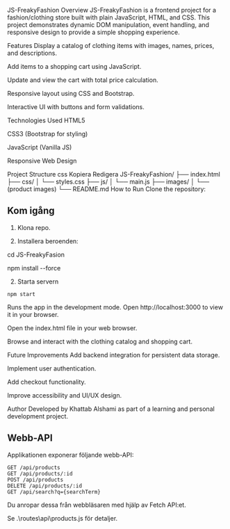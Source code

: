 JS-FreakyFashion Overview JS-FreakyFashion is a frontend project for a fashion/clothing store built with plain JavaScript, HTML, and CSS. This project demonstrates dynamic DOM manipulation, event handling, and responsive design to provide a simple shopping experience.

Features Display a catalog of clothing items with images, names, prices, and descriptions.

Add items to a shopping cart using JavaScript.

Update and view the cart with total price calculation.

Responsive layout using CSS and Bootstrap.

Interactive UI with buttons and form validations.

Technologies Used HTML5

CSS3 (Bootstrap for styling)

JavaScript (Vanilla JS)

Responsive Web Design

Project Structure css Kopiera Redigera JS-FreakyFashion/ ├── index.html ├── css/ │ └── styles.css ├── js/ │ └── main.js ├── images/ │ └── (product images) └── README.md How to Run Clone the repository:

## Kom igång

1. Klona repo.

2. Installera beroenden:

 cd JS-FreakyFasion

 npm install --force


2. Starta servern

```
npm start
```

Runs the app in the development mode.
Open http://localhost:3000 to view it in your browser.

Open the index.html file in your web browser.

Browse and interact with the clothing catalog and shopping cart.

Future Improvements Add backend integration for persistent data storage.

Implement user authentication.

Add checkout functionality.

Improve accessibility and UI/UX design.

Author Developed by Khattab Alshami as part of a learning and personal development project.

## Webb-API

Applikationen exponerar följande webb-API:

``` 
GET /api/products
GET /api/products/:id
POST /api/products
DELETE /api/products/:id
GET /api/search?q={searchTerm}
``` 

Du anropar dessa från webbläsaren med hjälp av Fetch API:et.

Se .\routes\api\products.js för detaljer.
